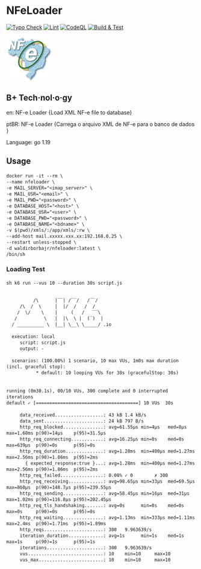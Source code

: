 # NFeLoader


[![Typo Check](https://github.com/waldirborbajr/nfeloader/actions/workflows/typo-check.yaml/badge.svg)](https://github.com/waldirborbajr/nfeloader/actions/workflows/typo-check.yaml)
[![Lint](https://github.com/waldirborbajr/nfeloader/actions/workflows/lint.yaml/badge.svg)](https://github.com/waldirborbajr/nfeloader/actions/workflows/lint.yaml)
[![CodeQL](https://github.com/waldirborbajr/nfeloader/actions/workflows/codeql.yaml/badge.svg)](https://github.com/waldirborbajr/nfeloader/actions/workflows/codeql.yaml)
[![Build & Test](https://github.com/waldirborbajr/nfeloader/actions/workflows/build-test.yaml/badge.svg)](https://github.com/waldirborbajr/nfeloader/actions/workflows/build-test.yaml)


<p>
<img alt="NF-e Logo" src="https://github.com/waldirborbajr/nfeloader/blob/main/assets/nfe.png" width="120", height="120"/>
</p>

## B+ Tech·​nol·​o·​gy

en: NF-e Loader {Load XML NF-e file to database}

ptBR: NF-e Loader {Carrega o arquivo XML de NF-e para o banco de dados }

Language: go 1.19

## Usage
```
docker run -it --rm \
--name nfeloader \
-e MAIL_SERVER="<imap_server>" \
-e MAIL_USR="<email>" \
-e MAIL_PWD="<password>" \
-e DATABASE_HOST="<host>" \
-e DATABASE_USR="<user>" \
-e DATABASE_PWD="<password>" \
-e DATABASE_NAME="<bdname>" \
-v $(pwd)/xmls/:/app/xmls/:rw \
--add-host mail.xxxxx.xxx.xx:192.168.0.25 \
--restart unless-stopped \
-d waldirborbajr/nfeloader:latest \
/bin/sh
```


### Loading Test

```sh k6 run --vus 10 --duration 30s script.js```

```

          /\      |‾‾| /‾‾/   /‾‾/
     /\  /  \     |  |/  /   /  /
    /  \/    \    |     (   /   ‾‾\
   /          \   |  |\  \ |  (‾)  |
  / __________ \  |__| \__\ \_____/ .io

  execution: local
     script: script.js
     output: -

  scenarios: (100.00%) 1 scenario, 10 max VUs, 1m0s max duration (incl. graceful stop):
           * default: 10 looping VUs for 30s (gracefulStop: 30s)


running (0m30.1s), 00/10 VUs, 300 complete and 0 interrupted iterations
default ✓ [======================================] 10 VUs  30s

     data_received..................: 43 kB 1.4 kB/s
     data_sent......................: 24 kB 797 B/s
     http_req_blocked...............: avg=61.55µs min=4µs   med=8µs    max=1.68ms p(90)=14µs    p(95)=31.5µs
     http_req_connecting............: avg=16.25µs min=0s    med=0s     max=639µs  p(90)=0s      p(95)=0s
     http_req_duration..............: avg=1.28ms  min=400µs med=1.27ms max=2.56ms p(90)=1.86ms  p(95)=2ms
       { expected_response:true }...: avg=1.28ms  min=400µs med=1.27ms max=2.56ms p(90)=1.86ms  p(95)=2ms
     http_req_failed................: 0.00% ✓ 0        ✗ 300
     http_req_receiving.............: avg=98.65µs min=33µs  med=69.5µs max=860µs  p(90)=148.7µs p(95)=239.55µs
     http_req_sending...............: avg=58.45µs min=16µs  med=31µs   max=1.02ms p(90)=116.8µs p(95)=202.45µs
     http_req_tls_handshaking.......: avg=0s      min=0s    med=0s     max=0s     p(90)=0s      p(95)=0s
     http_req_waiting...............: avg=1.13ms  min=333µs med=1.11ms max=2.4ms  p(90)=1.71ms  p(95)=1.89ms
     http_reqs......................: 300   9.963639/s
     iteration_duration.............: avg=1s      min=1s    med=1s     max=1s     p(90)=1s      p(95)=1s
     iterations.....................: 300   9.963639/s
     vus............................: 10    min=10     max=10
     vus_max........................: 10    min=10     max=10
```



